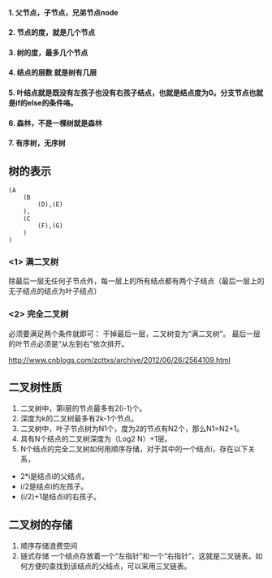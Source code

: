 #### 1. 父节点，子节点，兄弟节点node 
#### 2. 节点的度，就是几个节点
#### 3. 树的度，最多几个节点
#### 4. 结点的层数 就是树有几层
#### 5. 叶结点就是既没有左孩子也没有右孩子结点，也就是结点度为0。分支节点也就是if的else的条件咯。
#### 6. 森林，不是一棵树就是森林
#### 7. 有序树，无序树
## 树的表示
```
(A
    (B
        (D),(E)
    ),
    (C
        (F),(G)
    )
)
```
###  <1>  满二叉树    
除最后一层无任何子节点外，每一层上的所有结点都有两个子结点（最后一层上的无子结点的结点为叶子结点）

### <2>  完全二叉树
必须要满足两个条件就即可：  干掉最后一层，二叉树变为“满二叉树”。
最后一层的叶节点必须是“从左到右”依次排开。

http://www.cnblogs.com/zcttxs/archive/2012/06/26/2564109.html

## 二叉树性质
1.  二叉树中，第i层的节点最多有2(i-1)个。
2.  深度为k的二叉树最多有2k-1个节点。
3.  二叉树中，叶子节点树为N1个，度为2的节点有N2个，那么N1=N2+1。
4. 具有N个结点的二叉树深度为（Log2 N）+1层。
5. N个结点的完全二叉树如何用顺序存储，对于其中的一个结点i，存在以下关系，
- 2*i是结点i的父结点。
- i/2是结点i的左孩子。
- (i/2)+1是结点i的右孩子。
## 二叉树的存储
1. 顺序存储浪费空间
2. 链式存储    一个结点存放着一个“左指针”和一个“右指针”，这就是二叉链表。如何方便的查找到该结点的父结点，可以采用三叉链表。